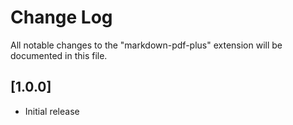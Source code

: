 # Change Log

All notable changes to the "markdown-pdf-plus" extension will be documented in this file.

## [1.0.0]

- Initial release
